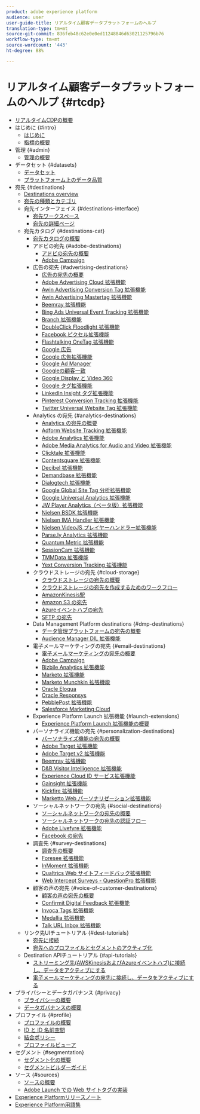 ```yaml
---
product: adobe experience platform
audience: user
user-guide-title: リアルタイム顧客データプラットフォームのヘルプ
translation-type: tm+mt
source-git-commit: 836feb48c62e0e0ed11248846d63021125796b76
workflow-type: tm+mt
source-wordcount: '443'
ht-degree: 88%

---
```



# リアルタイム顧客データプラットフォームのヘルプ {#rtcdp}

* [リアルタイムCDPの概要](overview.md)
* はじめに {#intro}
   * [はじめに](get-started.md)
   * [指標の概要](home-page-dashboards.md)
* 管理 {#admin}
   * [管理の概要](administration/admin-overview.md)
* データセット {#datasets}
   * [データセット](datasets/dataset.md)
   * [プラットフォーム上のデータ品質](datasets/data-quality.md)
* 宛先 {#destinations}
   * [Destinations overview](destinations/destinations-overview.md)
   * [宛先の種類とカテゴリ ](/help/rtcdp/destinations/destination-types.md)
   * 宛先インターフェイス {#destinations-interface}
      * [宛先ワークスペース](destinations/destinations-workspace.md)
      * [宛先の詳細ページ](destinations/destination-details-page.md)
   * 宛先カタログ {#destinations-cat}
      * [宛先カタログの概要](destinations/destinations-catalog.md)
      * アドビの宛先 {#adobe-destinations}
         * [アドビの宛先の概要](destinations/adobe-destinations.md)
         * [Adobe Campaign](destinations/adobe-campaign-destination.md)
      * 広告の宛先 {#advertising-destinations}
         * [広告の宛先の概要](destinations/advertising-destinations.md)
         * [Adobe Advertising Cloud 拡張機能](/help/rtcdp/destinations/adobe-advertising-cloud-extension.md)
         * [Awin Advertising Conversion Tag 拡張機能](/help/rtcdp/destinations/awin-conversiontag-extension.md)
         * [Awin Advertising Mastertag 拡張機能](/help/rtcdp/destinations/awin-mastertag-extension.md)
         * [Beemray 拡張機能](/help/rtcdp/destinations/beemray-extension.md)
         * [Bing Ads Universal Event Tracking 拡張機能](/help/rtcdp/destinations/bing-ads-extension.md)
         * [Branch 拡張機能](/help/rtcdp/destinations/branch-extension.md)
         * [DoubleClick Floodlight 拡張機能](/help/rtcdp/destinations/doubleclick-floodlight-extension.md)
         * [Facebook ピクセル拡張機能](/help/rtcdp/destinations/facebook-pixel-extension.md)
         * [Flashtalking OneTag 拡張機能](/help/rtcdp/destinations/flashtalking-extension.md)
         * [Google 広告](/help/rtcdp/destinations/google-ads-destination.md)
         * [Google 広告拡張機能](/help/rtcdp/destinations/google-ads-extension.md)
         * [Google Ad Manager](/help/rtcdp/destinations/google-ad-manager-destination.md)
         * [Googleの顧客一致](/help/rtcdp/destinations/google-customer-match-destination.md)
         * [Google Display と Video 360](/help/rtcdp/destinations/google-dv360-destination.md)
         * [Google タグ拡張機能](/help/rtcdp/destinations/gtag-advertising-extension.md)
         * [LinkedIn Insight タグ拡張機能](/help/rtcdp/destinations/linkedin-extension.md)
         * [Pinterest Conversion Tracking 拡張機能](destinations/pinterest-extension.md)
         * [Twitter Universal Website Tag 拡張機能](destinations/twitter-uwt-extension.md)
      * Analytics の宛先 {#analytics-destinations}
         * [Analytics の宛先の概要](destinations/analytics-destinations.md)
         * [Adform Website Tracking 拡張機能](/help/rtcdp/destinations/adform-extension.md)
         * [Adobe Analytics 拡張機能](/help/rtcdp/destinations/adobe-analytics-extension.md)
         * [Adobe Media Analytics for Audio and Video 拡張機能](/help/rtcdp/destinations/adobe-video-analytics-extension.md)
         * [Clicktale 拡張機能](/help/rtcdp/destinations/clicktale-extension.md)
         * [Contentsquare 拡張機能](/help/rtcdp/destinations/contentsquare-extension.md)
         * [Decibel 拡張機能](/help/rtcdp/destinations/decibel-extension.md)
         * [Demandbase 拡張機能](/help/rtcdp/destinations/demandbase-extension.md)
         * [Dialogtech 拡張機能](/help/rtcdp/destinations/dialogtech-extension.md)
         * [Google Global Site Tag 分析拡張機能](/help/rtcdp/destinations/gtag-analytics-extension.md)
         * [Google Universal Analytics 拡張機能](/help/rtcdp/destinations/google-universal-analytics-extension.md)
         * [JW Player Analytics（ベータ版）拡張機能](/help/rtcdp/destinations/jw-player-analytics-extension.md)
         * [Nielsen BSDK 拡張機能](destinations/nielsen-bsdk-extension.md)
         * [Nielsen IMA Handler 拡張機能](destinations/nielsen-ima-extension.md)
         * [Nielsen VideoJS プレイヤーハンドラー拡張機能](destinations/nielsen-videojs-extension.md)
         * [Parse.ly Analytics 拡張機能](destinations/parsely-extension.md)
         * [Quantum Metric 拡張機能](destinations/quantum-metric-extension.md)
         * [SessionCam 拡張機能](destinations/sessioncam-extension.md)
         * [TMMData 拡張機能](destinations/tmmdata-extension.md)
         * [Yext Conversion Tracking 拡張機能](destinations/yext-extension.md)
      * クラウドストレージの宛先 {#cloud-storage}
         * [クラウドストレージの宛先の概要](destinations/cloud-storage-destinations.md)
         * [クラウドストレージの宛先を作成するためのワークフロー](/help/rtcdp/destinations/cloud-storage-destinations-workflow.md)
         * [AmazonKinesis駅](/help/rtcdp/destinations/amazon-kinesis-destination.md)
         * [Amazon S3 の宛先](destinations/amazon-s3-destination.md)
         * [Azureイベントハブの宛先](/help/rtcdp/destinations/azure-event-hubs-destination.md)
         * [SFTP の宛先](destinations/sftp-destination.md)
      * Data Management Platform destinations {#dmp-destinations}
         * [データ管理プラットフォームの宛先の概要](destinations/dmp-destinations.md)
         * [Audience Manager DIL 拡張機能](/help/rtcdp/destinations/aam-dil-extension.md)
      * 電子メールマーケティングの宛先 {#email-destinations}
         * [電子メールマーケティングの宛先の概要](destinations/email-marketing-destinations.md)
         * [Adobe Campaign](destinations/adobe-campaign-destination.md)
         * [Bizbile Analytics 拡張機能](/help/rtcdp/destinations/bizible-extension.md)
         * [Marketo 拡張機能](destinations/marketo-extension.md)
         * [Marketo Munchkin 拡張機能](destinations/marketo-munchkin-extension.md)
         * [Oracle Eloqua](destinations/oracle-eloqua-destination.md)
         * [Oracle Responsys](destinations/oracle-responsys-destination.md)
         * [PebblePost 拡張機能](destinations/pebblepost-extension.md)
         * [Salesforce Marketing Cloud](destinations/salesforce-marketing-cloud-destination.md)
      * Experience Platform Launch 拡張機能 {#launch-extensions}
         * [Experience Platform Launch 拡張機能の概要](/help/rtcdp/destinations/experience-platform-launch-extensions.md)
      * パーソナライズ機能の宛先 {#personalization-destinations}
         * [パーソナライズ機能の宛先の概要](/help/rtcdp/destinations/personalization-destinations.md)
         * [Adobe Target 拡張機能](/help/rtcdp/destinations/adobe-target-extension.md)
         * [Adobe Target v2 拡張機能](/help/rtcdp/destinations/adobe-target-v2-extension.md)
         * [Beemray 拡張機能](/help/rtcdp/destinations/beemray-extension.md)
         * [D&amp;B Visitor Intelligence 拡張機能](/help/rtcdp/destinations/dnb-extension.md)
         * [Experience Cloud ID サービス拡張機能](/help/rtcdp/destinations/adobe-ecid-extension.md)
         * [Gainsight 拡張機能](/help/rtcdp/destinations/gainsight-extension.md)
         * [Kickfire 拡張機能](/help/rtcdp/destinations/kickfire-extension.md)
         * [Marketto Web パーソナリゼーション拡張機能](destinations/marketo-web-personalization-extension.md)
      * ソーシャルネットワークの宛先 {#social-destinations}
         * [ソーシャルネットワークの宛先の概要](/help/rtcdp/destinations/social-network-destinations.md)
         * [ソーシャルネットワークの宛先の認証フロー](/help/rtcdp/destinations/social-network-destinations-workflow.md)
         * [Adobe Livefyre 拡張機能](/help/rtcdp/destinations/adobe-livefyre-extension.md)
         * [Facebook の宛先](/help/rtcdp/destinations/facebook-destination.md)
      * 調査先 {#survey-destinations}
         * [調査先の概要](/help/rtcdp/destinations/survey-destinations.md)
         * [Foresee 拡張機能](/help/rtcdp/destinations/foresee-extension.md)
         * [InMoment 拡張機能](/help/rtcdp/destinations/inmoment-extension.md)
         * [Qualtrics Web サイトフィードバック拡張機能](destinations/qualtrics-extension.md)
         * [Web Intercept Surveys - QuestionPro 拡張機能](/help/rtcdp/destinations/web-intercept-surveys-extension.md)
      * 顧客の声の宛先 {#voice-of-customer-destinations}
         * [顧客の声の宛先の概要](/help/rtcdp/destinations/voice-of-customer-destinations.md)
         * [Confirmit Digital Feedback 拡張機能](/help/rtcdp/destinations/confirmit-digital-feedback-extension.md)
         * [Invoca Tags 拡張機能](/help/rtcdp/destinations/invoca-extension.md)
         * [Medallia 拡張機能](destinations/medallia-extension.md)
         * [Talk URL Inbox 拡張機能](destinations/talkurl-extension.md)
   * リンク先UIチュートリアル {#dest-tutorials}
      * [宛先に接続](/help/rtcdp/destinations/connect-destination.md)
      * [宛先へのプロファイルとセグメントのアクティブ化](destinations/activate-destinations.md)
   * Destination APIチュートリアル {#api-tutorials}
      * [ストリーミング先(AWSKinesisおよびAzureイベントハブ)に接続し、データをアクティブにする](/help/rtcdp/destinations/streaming-destinations-api-tutorial.md)
      * [電子メールマーケティングの宛先に接続し、データをアクティブにする](/help/tutorials/destinations/email-marketing-api.md)
* プライバシーとデータガバナンス {#privacy}
   * [プライバシーの概要](privacy/privacy-overview.md)
   * [データガバナンスの概要](privacy/data-governance-overview.md)
* プロファイル {#profile}
   * [プロファイルの概要](profile/profile-overview.md)
   * [ID と ID 名前空間](profile/identities-overview.md)
   * [結合ポリシー](profile/merge-policies.md)
   * [プロファイルビューア](profile/profile-viewer.md)
* セグメント {#segmentation}
   * [セグメント化の概要](segmentation/segmentation-overview.md)
   * [セグメントビルダーガイド](segmentation/segment-builder-guide.md)
* ソース {#sources}
   * [ソースの概要](sources/sources-overview.md)
   * [Adobe Launch での Web サイトタグの実装](sources/launch.md)
* [Experience Platformリリースノート](https://docs.adobe.com/content/help/ja-JP/experience-platform/release-notes/latest.html)
* [Experience Platform用語集](https://docs.adobe.com/content/help/ja-JP/experience-platform/landing/glossary.html)
